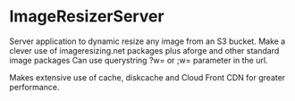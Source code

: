 # ImageResizerServer

Server application to dynamic resize any image from an S3 bucket. Make a clever use of imageresizing.net packages plus aforge and other standard image packages
Can use querystring ?w= or ;w= parameter in the url. 

Makes extensive use of cache, diskcache and Cloud Front CDN for greater performance.
